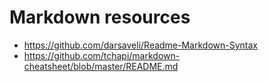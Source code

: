 # Markdown resources

- https://github.com/darsaveli/Readme-Markdown-Syntax
- https://github.com/tchapi/markdown-cheatsheet/blob/master/README.md
